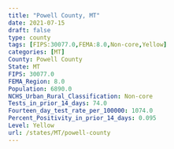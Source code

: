 ```yaml
---
title: "Powell County, MT"
date: 2021-07-15
draft: false
type: county
tags: [FIPS:30077.0,FEMA:8.0,Non-core,Yellow]
categories: [MT]
County: Powell County
State: MT
FIPS: 30077.0
FEMA_Region: 8.0
Population: 6890.0
NCHS_Urban_Rural_Classification: Non-core
Tests_in_prior_14_days: 74.0
Fourteen_day_test_rate_per_100000: 1074.0
Percent_Positivity_in_prior_14_days: 0.095
Level: Yellow
url: /states/MT/powell-county
---
```



